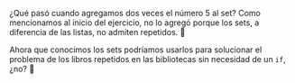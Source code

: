 ¿Qué pasó cuando agregamos dos veces el número 5 al set? Como mencionamos al inicio del ejercicio, no lo agregó porque los sets, a diferencia de las listas, no admiten repetidos. :raised_hands:

Ahora que conocimos los sets podríamos usarlos para solucionar el problema de los libros repetidos en las bibliotecas sin necesidad de un `if`, ¿no? :muscle: